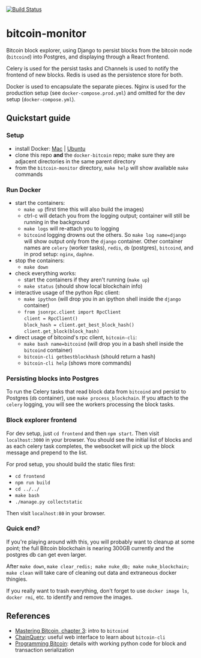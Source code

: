[![Build Status](https://travis-ci.org/chanhosuh/bitcoin-monitor.svg?branch=master)](https://travis-ci.org/chanhosuh/bitcoin-monitor)

# bitcoin-monitor
Bitcoin block explorer, using Django to persist blocks from the bitcoin node (`bitcoind`) into Postgres, and displaying through a React frontend.

Celery is used for the persist tasks and Channels is used to notify the frontend of new blocks.  Redis is used as the persistence store for both.

Docker is used to encapsulate the separate pieces.  Nginx is used for the production setup (see `docker-compose.prod.yml`) and omitted for the dev setup (`docker-compose.yml`).

## Quickstart guide

### Setup
- install Docker: [Mac](https://www.docker.com/docker-mac) | [Ubuntu](https://www.docker.com/docker-ubuntu)
- clone this repo **and** the `docker-bitcoin` repo; make sure they are adjacent directories in the same parent directory
- from the `bitcoin-monitor` directory, `make help` will show available `make` commands

### Run Docker

- start the containers:
  - `make up` (first time this will also build the images)
  - ctrl-c will detach you from the logging output; container will still be running in the background
  - `make logs` will re-attach you to logging
  - `bitcoind` logging drowns out the others.  So `make log name=django` will show output only from the `django` container.  Other container names are `celery` (worker tasks), `redis`, `db` (postgres), `bitcoind`, and in prod setup: `nginx`, `daphne`. 
- stop the containers:
  - `make down`
- check everything works:
  - start the containers if they aren't running (`make up`)
  - `make status` (should show local blockchain info)
- interactive usage of the python Rpc client:
  - `make ipython` (will drop you in an ipython shell inside the `django` container)
  - `from jsonrpc.client import RpcClient`\
    `client = RpcClient()`\
    `block_hash = client.get_best_block_hash()`\
    `client.get_block(block_hash)`
- direct usage of bitcoind's rpc client, `bitcoin-cli`:
  - `make bash name=bitcoind` (will drop you in a bash shell inside the `bitcoind` container)
  - `bitcoin-cli getbestblockhash` (should return a hash)
  - `bitcoin-cli help` (shows more commands)
  
### Persisting blocks into Postgres

To run the Celery tasks that read block data from `bitcoind` and persist to Postgres (`db` container), use `make process_blockchain`.  If you attach to the `celery` logging, you will see the workers processing the block tasks.

### Block explorer frontend

For dev setup, just `cd frontend` and then `npm start`.  Then visit `localhost:3000` in your browser.  You should see the initial list of blocks and as each celery task completes, the websocket will pick up the block message and prepend to the list.

For prod setup, you should build the static files first:
- `cd frontend`
- `npm run build`
- `cd ../../`
- `make bash`
- `./manage.py collectstatic`

Then visit `localhost:80` in your browser.

### Quick end?

If you're playing around with this, you will probably want to cleanup at some point; the full Bitcoin blockchain is nearing 300GB currently and the postgres db can get even larger.

After `make down`, `make clear_redis; make nuke_db; make nuke_blockchain; make clean` will take care of cleaning out data and extraneous docker thingies.  

If you really want to trash everything, don't forget to use `docker image ls`, `docker rmi`, etc. to identify and remove the images.

## References
* [Mastering Bitcoin, chapter 3](https://github.com/bitcoinbook/bitcoinbook/blob/develop/ch03.asciidoc): intro to `bitcoind`
* [ChainQuery](http://chainquery.com/bitcoin-api): useful web interface to learn about `bitcoin-cli`
* [Programming Bitcoin](https://github.com/jimmysong/programmingbitcoin): details with working python code for block and transaction serialization
